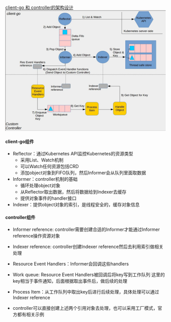[client-go 和 controller的架构设计](https://github.com/kubernetes/sample-controller/blob/master/docs/controller-client-go.md)
![](../img/lng/client-go-controller-interaction.jpeg)

#### client-go组件
- Reflector：通过Kubernetes API监控Kubernetes的资源类型
   - 采用List、Watch机制
   - 可以Watch任何资源包括CRD
   - 添加object对象到FIFO队列，然后Informer会从队列里面取数据
- Informer：controller机制的基础
   - 循环处理object对象
   - 从Reflector取出数据，然后将数据给到Indexer去缓存
   - 提供对象事件的handler接口
- Indexer：提供object对象的索引，是线程安全的，缓存对象信息

#### controller组件

- Informer reference: controller需要创建合适的Informer才能通过Informer reference操作资源对象

- Indexer reference: controller创建Indexer reference然后去利用索引做相关处理

- Resource Event Handlers：Informer会回调这些handlers

- Work queue: Resource Event Handlers被回调后将key写到工作队列
这里的key相当于事件通知，后面根据取出事件后，做后续的处理

- Process Item：从工作队列中取出key后进行后续处理，具体处理可以通过Indexer reference

- controller可以直接创建上述两个引用对象去处理，也可以采用工厂模式，官方都有相关示例
